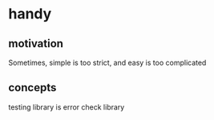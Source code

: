 # handy

## motivation

Sometimes, simple is too strict, and easy is too complicated

## concepts

testing library is error check library




